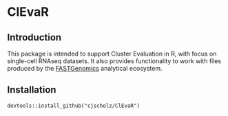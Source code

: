 # ClEvaR


## Introduction
This package is intended to support Cluster Evaluation in R, with focus on single-cell RNAseq datasets.
It also provides functionality to work with files produced by the [FASTGenomics](https://fastgenomics.org) analytical ecosystem.


## Installation

```
devtools::install_github("cjscholz/ClEvaR")
```
